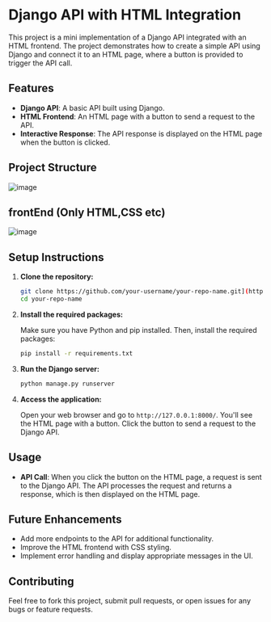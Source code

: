 # Django API with HTML Integration

This project is a mini implementation of a Django API integrated with an HTML frontend. The project demonstrates how to create a simple API using Django and connect it to an HTML page, where a button is provided to trigger the API call.

## Features

- **Django API**: A basic API built using Django.
- **HTML Frontend**: An HTML page with a button to send a request to the API.
- **Interactive Response**: The API response is displayed on the HTML page when the button is clicked.

## Project Structure
![image](https://github.com/user-attachments/assets/e68a39d4-b227-44b6-b78e-d2f692665610)


## frontEnd (Only HTML,CSS etc)
![image](https://github.com/user-attachments/assets/7e2ecdad-b16c-4e07-85dc-15f381098b54)



## Setup Instructions

1. **Clone the repository:**

    ```bash
    git clone https://github.com/your-username/your-repo-name.git](https://github.com/pranavsirsufale/nobero_api
    cd your-repo-name
    ```

2. **Install the required packages:**

    Make sure you have Python and pip installed. Then, install the required packages:

    ```bash
    pip install -r requirements.txt
    ```

3. **Run the Django server:**

    ```bash
    python manage.py runserver
    ```

4. **Access the application:**

    Open your web browser and go to `http://127.0.0.1:8000/`. You'll see the HTML page with a button. Click the button to send a request to the Django API.

## Usage

- **API Call**: When you click the button on the HTML page, a request is sent to the Django API. The API processes the request and returns a response, which is then displayed on the HTML page.

## Future Enhancements

- Add more endpoints to the API for additional functionality.
- Improve the HTML frontend with CSS styling.
- Implement error handling and display appropriate messages in the UI.

## Contributing

Feel free to fork this project, submit pull requests, or open issues for any bugs or feature requests.



